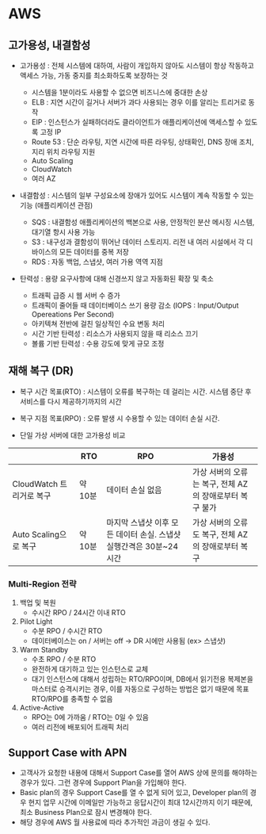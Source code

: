 # AWS 

## 고가용성, 내결함성
- 고가용성 : 전체 시스템에 대하여, 사람이 개입하지 않아도 시스템이 항상 작동하고 액세스 가능, 가동 중지를 최소화하도록 보장하는 것
    - 시스템을 1분이라도 사용할 수 없으면 비즈니스에 중대한 손상
    - ELB : 지연 시간이 길거나 서버가 과다 사용되는 경우 이를 알리는 트리거로 동작
    - EIP : 인스턴스가 실패하더라도 클라이언트가 애플리케이션에 액세스할 수 있도록 고정 IP
    - Route 53 : 단순 라우팅, 지연 시간에 따른 라우팅, 상태확인, DNS 장애 조치, 지리 위치 라우팅 지원
    - Auto Scaling
    - CloudWatch
    - 여러 AZ 

- 내결함성 : 시스템의 일부 구성요소에 장애가 있어도 시스템이 계속 작동할 수 있는 기능 (애플리케이션 관점)
    - SQS : 내결함성 애플리케이션의 백본으로 사용, 안정적인 분산 메시징 시스템, 대기열 항시 사용 가능
    - S3 : 내구성과 결함성이 뛰어난 데이터 스토리지. 리전 내 여러 시설에서 각 디바이스의 모든 데이터를 중복 저장
    - RDS : 자동 백업, 스냅샷, 여러 가용 역역 지점

- 탄력성 : 용량 요구사항에 대해 신경쓰지 않고 자동화된 확장 및 축소
    - 트래픽 급증 시 웹 서버 수 증가
    - 트래픽이 줄어들 때 데이터베이스 쓰기 용량 감소 (IOPS : Input/Output Opereations Per Second)
    - 아키텍쳐 전반에 걸친 일상적인 수요 변동 처리
    - 시간 기반 탄력성 : 리소스가 사용되지 않을 때 리소스 끄기
    - 볼륨 기반 탄력성 : 수용 강도에 맞게 규모 조정

## 재해 복구 (DR)
- 복구 시간 목표(RTO) : 시스템이 오류를 복구하는 데 걸리는 시간. 시스템 중단 후 서비스를 다시 제공하기까지의 시간
- 복구 지점 목표(RPO) : 오류 발생 시 수용할 수 있는 데이터 손실 시간.

- 단일 가상 서버에 대한 고가용성 비교

||RTO | RPO | 가용성
|---|----|-----|------
| CloudWatch 트리거로 복구 | 약 10분 | 데이터 손실 없음 | 가상 서버의 오류는 복구, 전체 AZ의 장애로부터 복구 불가
| Auto Scaling으로 복구 |약 10분|마지막 스냅샷 이후 모든 데이터 손실. 스냅샷 실행간격은 30분~24시간|가상 서버의 오류도 복구, 전체 AZ의 장애로부터 복구

### Multi-Region 전략
1. 백업 및 복원
    - 수시간 RPO / 24시간 이내 RTO
2. Pilot Light
    - 수분 RPO / 수시간 RTO
    - 데이터베이스는 on / 서버는 off -> DR 시에만 사용됨 (ex> 스냅샷)
3. Warm Standby
    - 수초 RPO / 수분 RTO
    - 완전하게 대기하고 있는 인스턴스로 교체
    - 대기 인스턴스에 대해서 성립하는 RTO/RPO이며, DB에서 읽기전용 복제본을 마스터로 승격시키는 경우, 이를 자동으로 구성하는 방법은 없기 때문에 목표 RTO/RPO를 충족할 수 없음
4. Active-Active
    - RPO는 0에 가까움 / RTO는 0일 수 있음
    - 여러 리전에 배포되어 트래픽 처리

## Support Case with APN
- 고객사가 요청한 내용에 대해서 Support Case를 열어 AWS 상에 문의를 해야하는 경우가 있다. 그런 경우에 Support Plan을 가입해야 한다. 
- Basic plan의 경우 Support Case를 열 수 없게 되어 있고, Developer plan의 경우 현지 업무 시간에 이메일만 가능하고 응답시간이 최대 12시간까지 이기 때문에, 최소 Business Plan으로 잠시 변경해야 한다. 
- 해당 경우에 AWS 월 사용료에 따라 추가적인 과금이 생길 수 있다.
